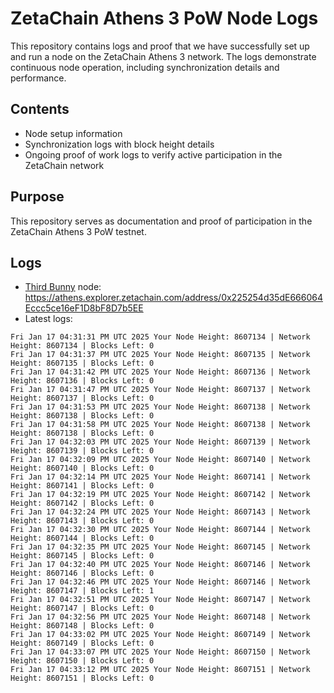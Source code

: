 # ZetaChain Athens 3 PoW Node Logs
This repository contains logs and proof that we have successfully set up and run a node on the ZetaChain Athens 3 network. The logs demonstrate continuous node operation, including synchronization details and performance.

## Contents
- Node setup information
- Synchronization logs with block height details
- Ongoing proof of work logs to verify active participation in the ZetaChain network

## Purpose
This repository serves as documentation and proof of participation in the ZetaChain Athens 3 PoW testnet.

## Logs

- [Third Bunny](https://thirdbunny.xyz/) node: https://athens.explorer.zetachain.com/address/0x225254d35dE666064Eccc5ce16eF1D8bF8D7b5EE
- Latest logs:
```
Fri Jan 17 04:31:31 PM UTC 2025 Your Node Height: 8607134 | Network Height: 8607134 | Blocks Left: 0
Fri Jan 17 04:31:37 PM UTC 2025 Your Node Height: 8607135 | Network Height: 8607135 | Blocks Left: 0
Fri Jan 17 04:31:42 PM UTC 2025 Your Node Height: 8607136 | Network Height: 8607136 | Blocks Left: 0
Fri Jan 17 04:31:47 PM UTC 2025 Your Node Height: 8607137 | Network Height: 8607137 | Blocks Left: 0
Fri Jan 17 04:31:53 PM UTC 2025 Your Node Height: 8607138 | Network Height: 8607138 | Blocks Left: 0
Fri Jan 17 04:31:58 PM UTC 2025 Your Node Height: 8607138 | Network Height: 8607138 | Blocks Left: 0
Fri Jan 17 04:32:03 PM UTC 2025 Your Node Height: 8607139 | Network Height: 8607139 | Blocks Left: 0
Fri Jan 17 04:32:09 PM UTC 2025 Your Node Height: 8607140 | Network Height: 8607140 | Blocks Left: 0
Fri Jan 17 04:32:14 PM UTC 2025 Your Node Height: 8607141 | Network Height: 8607141 | Blocks Left: 0
Fri Jan 17 04:32:19 PM UTC 2025 Your Node Height: 8607142 | Network Height: 8607142 | Blocks Left: 0
Fri Jan 17 04:32:24 PM UTC 2025 Your Node Height: 8607143 | Network Height: 8607143 | Blocks Left: 0
Fri Jan 17 04:32:30 PM UTC 2025 Your Node Height: 8607144 | Network Height: 8607144 | Blocks Left: 0
Fri Jan 17 04:32:35 PM UTC 2025 Your Node Height: 8607145 | Network Height: 8607145 | Blocks Left: 0
Fri Jan 17 04:32:40 PM UTC 2025 Your Node Height: 8607146 | Network Height: 8607146 | Blocks Left: 0
Fri Jan 17 04:32:46 PM UTC 2025 Your Node Height: 8607146 | Network Height: 8607147 | Blocks Left: 1
Fri Jan 17 04:32:51 PM UTC 2025 Your Node Height: 8607147 | Network Height: 8607147 | Blocks Left: 0
Fri Jan 17 04:32:56 PM UTC 2025 Your Node Height: 8607148 | Network Height: 8607148 | Blocks Left: 0
Fri Jan 17 04:33:02 PM UTC 2025 Your Node Height: 8607149 | Network Height: 8607149 | Blocks Left: 0
Fri Jan 17 04:33:07 PM UTC 2025 Your Node Height: 8607150 | Network Height: 8607150 | Blocks Left: 0
Fri Jan 17 04:33:12 PM UTC 2025 Your Node Height: 8607151 | Network Height: 8607151 | Blocks Left: 0
```

